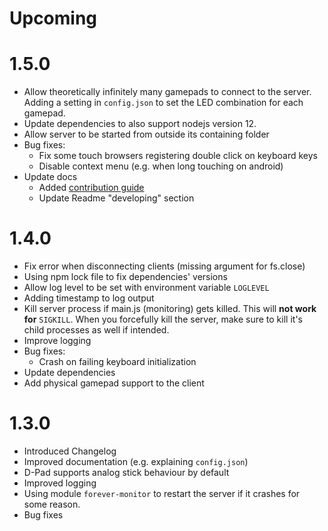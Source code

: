 Upcoming
========

1.5.0
=====
  * Allow theoretically infinitely many gamepads to connect to the server.
    Adding a setting in `config.json` to set the LED combination for each
    gamepad.
  * Update dependencies to also support nodejs version 12.
  * Allow server to be started from outside its containing folder
  * Bug fixes:
    * Fix some touch browsers registering double click on keyboard keys
    * Disable context menu (e.g. when long touching on android)
  * Update docs
    * Added [contribution guide](CONTRIBUTING.md)
    * Update Readme "developing" section

1.4.0
=====
  * Fix error when disconnecting clients (missing argument for fs.close)
  * Using npm lock file to fix dependencies' versions
  * Allow log level to be set with environment variable `LOGLEVEL`
  * Adding timestamp to log output
  * Kill server process if main.js (monitoring) gets killed.
    This will **not work for** `SIGKILL`. When you forcefully kill the
    server, make sure to kill it's child processes as well if intended.
  * Improve logging
  * Bug fixes:
    * Crash on failing keyboard initialization
  * Update dependencies
  * Add physical gamepad support to the client

1.3.0
=====
  * Introduced Changelog
  * Improved documentation (e.g. explaining `config.json`)
  * D-Pad supports analog stick behaviour by default
  * Improved logging
  * Using module `forever-monitor` to restart the server if it crashes
    for some reason.
  * Bug fixes

